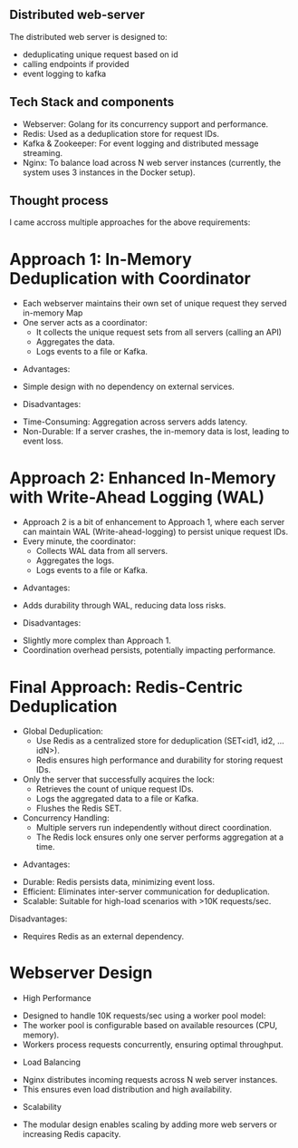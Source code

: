 ## Distributed web-server
The distributed web server is designed to:

- deduplicating unique request based on id 
- calling endpoints if provided
- event logging to kafka

## Tech Stack and components
- Webserver: Golang for its concurrency support and performance.
- Redis: Used as a deduplication store for request IDs.
- Kafka & Zookeeper: For event logging and distributed message streaming.
- Nginx: To balance load across N web server instances (currently, the system uses 3 instances in the Docker setup).

## Thought process

I came accross multiple approaches for the above requirements:

# Approach 1: In-Memory Deduplication with Coordinator

- Each webserver maintains their own set of unique request they served in-memory Map
- One server acts as a coordinator:
    - It collects the unique request sets from all servers (calling an API)
    - Aggregates the data.
    - Logs events to a file or Kafka.

* Advantages:
- Simple design with no dependency on external services.
* Disadvantages:
- Time-Consuming: Aggregation across servers adds latency.
- Non-Durable: If a server crashes, the in-memory data is lost, leading to event loss.

# Approach 2: Enhanced In-Memory with Write-Ahead Logging (WAL) 

- Approach 2 is a bit of enhancement to Approach 1, where each server can maintain WAL (Write-ahead-logging) to persist unique request IDs.
- Every minute, the coordinator:
    - Collects WAL data from all servers.
    - Aggregates the logs.
    - Logs events to a file or Kafka.

* Advantages:
- Adds durability through WAL, reducing data loss risks.

* Disadvantages:
- Slightly more complex than Approach 1.
- Coordination overhead persists, potentially impacting performance.

# Final Approach: Redis-Centric Deduplication

- Global Deduplication:
    - Use Redis as a centralized store for deduplication (SET<id1, id2, ... idN>).
    - Redis ensures high performance and durability for storing request IDs.
- Only the server that successfully acquires the lock:
    - Retrieves the count of unique request IDs.
    - Logs the aggregated data to a file or Kafka.
    - Flushes the Redis SET.
- Concurrency Handling:
    - Multiple servers run independently without direct coordination.
    - The Redis lock ensures only one server performs aggregation at a time.

* Advantages:
- Durable: Redis persists data, minimizing event loss.
- Efficient: Eliminates inter-server communication for deduplication.
- Scalable: Suitable for high-load scenarios with >10K requests/sec.

Disadvantages:
- Requires Redis as an external dependency.

# Webserver Design
* High Performance
- Designed to handle 10K requests/sec using a worker pool model:
- The worker pool is configurable based on available resources (CPU, memory).
- Workers process requests concurrently, ensuring optimal throughput.

* Load Balancing
- Nginx distributes incoming requests across N web server instances.
- This ensures even load distribution and high availability.

* Scalability
- The modular design enables scaling by adding more web servers or increasing Redis capacity.